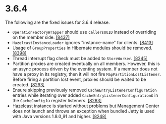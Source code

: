 
# 3.6.4

The following are the fixed issues for 3.6.4 release.


- `OperationFactoryWrapper` should use `callersUUID` instead of overriding on the member side. <a href="https://github.com/hazelcast/hazelcast/pull/8437" target="_blank">[8437]</a>
- `HazelcastInstanceLoader` ignores "instance-name" for clients. <a href="https://github.com/hazelcast/hazelcast/pull/8413" target="_blank">[8413]</a>
- Usage of `GroupProperties` in Hibernate modules should be removed. <a href="https://github.com/hazelcast/hazelcast/pull/8398" target="_blank">[8398]</a>
- Thread interrupt flag check must be added to `StoreWorker`. <a href="https://github.com/hazelcast/hazelcast/pull/8345" target="_blank">[8345]</a>
- Partition proxies are created eventually on all members. However, 
this is an async process driven by the eventing system. If a member does not have a proxy in its registry, then it will not fire `MapPartitionLostListener`. Before firing a partition lost event, proxies should be waited to be created. <a href="https://github.com/hazelcast/hazelcast/pull/8293" target="_blank">[8293]</a>
- Ensure skipping previously removed `CacheEntryListenerConfiguration` entries while iterating over added `CacheEntryListenerConfiguration`s in the `CacheConfig` to register listeners. <a href="https://github.com/hazelcast/hazelcast/pull/8283" target="_blank">[8283]</a>
- Hazelcast instance is started without problems but Management Center does not launch and throws an exception when bundled Jetty is used with Java versions 1.8.0_91 and higher. <a href="https://github.com/hazelcast/hazelcast/issues/8248" target="_blank">[8248]</a>

